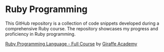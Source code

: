 # Ruby Programming
This GitHub repository is a collection of code snippets developed during a comprehensive Ruby course. The repository showcases my progress and proficiency in Ruby programming.

[Ruby Programming Language - Full Course](https://youtu.be/t_ispmWmdjY) by [Giraffe Academy](https://www.youtube.com/@GiraffeAcademy/featured)
